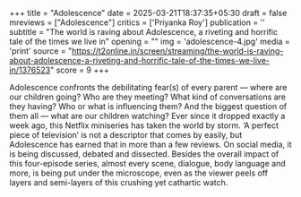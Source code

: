 +++
title = "Adolescence"
date = 2025-03-21T18:37:35+05:30
draft = false
mreviews = ["Adolescence"]
critics = ['Priyanka Roy']
publication = ''
subtitle = "The world is raving about Adolescence, a riveting and horrific tale of the times we live in"
opening = ""
img = 'adolescence-4.jpg'
media = 'print'
source = "https://t2online.in/screen/streaming/the-world-is-raving-about-adolescence-a-riveting-and-horrific-tale-of-the-times-we-live-in/1376523"
score = 9
+++

Adolescence confronts the debilitating fear(s) of every parent — where are our children going? Who are they meeting? What kind of conversations are they having? Who or what is influencing them? And the biggest question of them all — what are our children watching? Ever since it dropped exactly a week ago, this Netflix miniseries has taken the world by storm. ‘A perfect piece of television’ is not a descriptor that comes by easily, but Adolescence has earned that in more than a few reviews. On social media, it is being discussed, debated and dissected. Besides the overall impact of this four-episode series, almost every scene, dialogue, body language and more, is being put under the microscope, even as the viewer peels off layers and semi-layers of this crushing yet cathartic watch.
